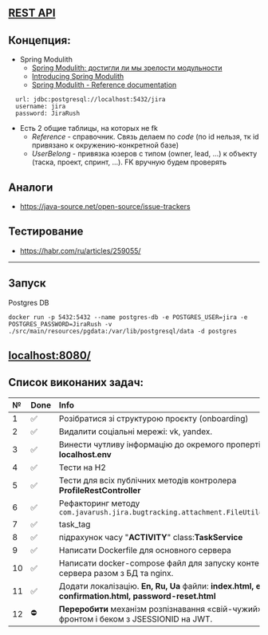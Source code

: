 ## [REST API](http://localhost:8080/doc)

## Концепция:

- Spring Modulith
    - [Spring Modulith: достигли ли мы зрелости модульности](https://habr.com/ru/post/701984/)
    - [Introducing Spring Modulith](https://spring.io/blog/2022/10/21/introducing-spring-modulith)
    - [Spring Modulith - Reference documentation](https://docs.spring.io/spring-modulith/docs/current-SNAPSHOT/reference/html/)

```
  url: jdbc:postgresql://localhost:5432/jira
  username: jira
  password: JiraRush
```

- Есть 2 общие таблицы, на которых не fk
    - _Reference_ - справочник. Связь делаем по _code_ (по id нельзя, тк id привязано к окружению-конкретной базе)
    - _UserBelong_ - привязка юзеров с типом (owner, lead, ...) к объекту (таска, проект, спринт, ...). FK вручную будем
      проверять

## Аналоги

- https://java-source.net/open-source/issue-trackers

## Тестирование

- https://habr.com/ru/articles/259055/

___
## Запуск
Postgres DB
```
docker run -p 5432:5432 --name postgres-db -e POSTGRES_USER=jira -e POSTGRES_PASSWORD=JiraRush -v ./src/main/resources/pgdata:/var/lib/postgresql/data -d postgres
```
## [localhost:8080/](****)
## Список виконаних задач:

| №  | Done | Info                                                                                                    |
|:---|:-----|:--------------------------------------------------------------------------------------------------------|
| 1  | ✅| Розібратися зі структурою проєкту (onboarding)                                                          |
| 2  | ✅| Видалити соціальні мережі: vk, yandex.                                                                  |
| 3  | ✅| Винести чутливу інформацію до окремого проперті файлу **localhost.env**                                 |
| 4  | ✅| Тести на H2                                                                                             |
| 5  | ✅| Тести для всіх публічних методів контролера **ProfileRestController**                                   |
| 6  | ✅| Рефакторинг методу `com.javarush.jira.bugtracking.attachment.FileUtil#upload`                           |
| 7  | ✅| task_tag                                                                                                |
| 8  | ✅| підрахунок часу "**ACTIVITY**"  class:**TaskService**                                                   |
| 9  | ✅| Написати Dockerfile для основного сервера                                                               |
| 10 | ✅| Написати docker-compose файл для запуску контейнера сервера разом з БД та nginx.                        |
| 11 | ✅| Додати локалізацію. **En, Ru, Ua** файли: **index.html, email-confirmation.html,  password-reset.html** |
| 12 | ⛔️| **Переробити** механізм розпізнавання «свій-чужий» між фронтом і беком з JSESSIONID на JWT.             |
